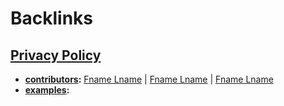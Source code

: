 
# Backlinks
## [Privacy Policy](<Privacy Policy.md>)
- **[contributors](<contributors.md>):** [Fname Lname](<Fname Lname.md>) | [Fname Lname](<Fname Lname.md>) | [Fname Lname](<Fname Lname.md>)
- **[examples](<examples.md>):**

